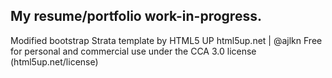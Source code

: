 ## My resume/portfolio work-in-progress. 

Modified bootstrap Strata template by HTML5 UP
html5up.net | @ajlkn
Free for personal and commercial use under the CCA 3.0 license (html5up.net/license)